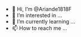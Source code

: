 - 👋 Hi, I’m @Ariande1818F
- 👀 I’m interested in ...
- 🌱 I’m currently learning ...
- 📫 How to reach me ...

<!---
Ariande1818F/Ariande1818F is a ✨ special ✨ repository because its `README.md` (this file) appears on your GitHub profile.
You can click the Preview link to take a look at your changes.
--->
